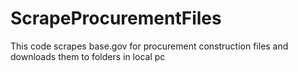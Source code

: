 # ScrapeProcurementFiles
This code scrapes base.gov for procurement construction files and downloads them to folders in local pc
